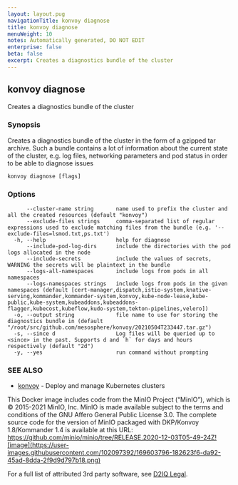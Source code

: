 ```yaml
---
layout: layout.pug
navigationTitle: konvoy diagnose
title: konvoy diagnose
menuWeight: 10
notes: Automatically generated, DO NOT EDIT
enterprise: false
beta: false
excerpt: Creates a diagnostics bundle of the cluster
---
```


## konvoy diagnose

Creates a diagnostics bundle of the cluster

### Synopsis

Creates a diagnostics bundle of the cluster in the form of a gzipped tar archive. Such a bundle contains a lot of information about the current state of the cluster, e.g. log files, networking parameters and pod status in order to be able to diagnose issues

```
konvoy diagnose [flags]
```

### Options

```
      --cluster-name string       name used to prefix the cluster and all the created resources (default "konvoy")
      --exclude-files strings     comma-separated list of regular expressions used to exclude matching files from the bundle (e.g. '--exclude-files=lsmod.txt,ps.txt')
  -h, --help                      help for diagnose
      --include-pod-log-dirs      include the directories with the pod logs allocated in the node
      --include-secrets           include the values of secrets, WARNING the secrets will be plaintext in the bundle
      --logs-all-namespaces       include logs from pods in all namespaces
      --logs-namespaces strings   include logs from pods in the given namespaces (default [cert-manager,dispatch,istio-system,knative-serving,kommander,kommander-system,konvoy,kube-node-lease,kube-public,kube-system,kubeaddons,kubeaddons-flagger,kubecost,kubeflow,kudo-system,tekton-pipelines,velero])
  -o, --output string             file name to use for storing the diagnostics bundle in (default "/root/src/github.com/mesosphere/konvoy/20210504T233447.tar.gz")
  -s, --since d                   Log files will be queried up to <since> in the past. Supports d and `h` for days and hours respectively (default "2d")
  -y, --yes                       run command without prompting
```

<!-- NEW TAR because of Minio -->
### SEE ALSO

* [konvoy](../)	 - Deploy and manage Kubernetes clusters

This Docker image includes code from the MinIO Project (“MinIO”), which is © 2015-2021 MinIO, Inc. MinIO is made available subject to the terms and conditions of the GNU Affero General Public License 3.0. The complete source code for the version of MinIO packaged with DKP/Konvoy 1.8/Kommander 1.4 is available at this URL: https://github.com/minio/minio/tree/RELEASE.2020-12-03T05-49-24Z![image](https://user-images.githubusercontent.com/102097392/169603796-182623f6-da92-45ad-8dda-2f9d9d797b18.png)

For a full list of attributed 3rd party software, see [D2IQ Legal](https://d2iq.com/legal/3rd).
